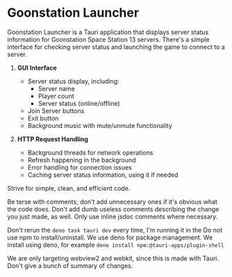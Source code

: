 # Goonstation Launcher

Goonstation Launcher is a Tauri application that displays server status
information for Goonstation Space Station 13 servers. There's a simple interface
for checking server status and launching the game to connect to a server.

1. **GUI Interface**
   - Server status display, including:
     - Server name
     - Player count
     - Server status (online/offline)
   - Join Server buttons
   - Exit button
   - Background music with mute/unmute functionality

2. **HTTP Request Handling**
   - Background threads for network operations
   - Refresh happening in the background
   - Error handling for connection issues
   - Caching server status information, using it if needed

Strive for simple, clean, and efficient code.

Be terse with comments, don't add unnecessary ones if it's obvious what the code
does. Don't add dumb useless comments describing the change you just made, as
well. Only use inline jsdoc comments where necessary.

Don't rerun the `deno task tauri dev` every time, I'm running it in the Do not
use npm to install/uninstall. We use deno for package management. We install
using deno, for example `deno install npm:@tauri-apps/plugin-shell`

We are only targeting webview2 and webkit, since this is made with Tauri. Don't
give a bunch of summary of changes.
